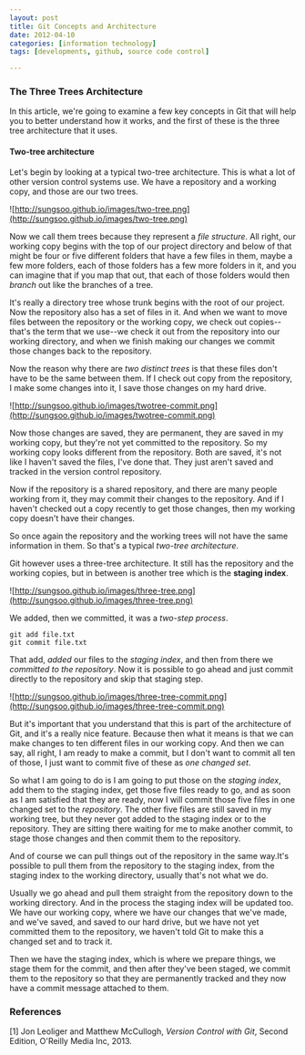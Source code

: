 ```yaml
---
layout: post
title: Git Concepts and Architecture
date: 2012-04-10
categories: [information technology]
tags: [developments, github, source code control]

---
```

### The Three Trees Architecture

In this article, we're going to examine a few key concepts in Git that will help you to better understand how it works, and the first of these is the three tree architecture that it uses.

#### Two-tree architecture
Let's begin by looking at a typical two-tree architecture.
This is what a lot of other version control systems use.
We have a repository and a working copy, and those are our two trees.

![http://sungsoo.github.io/images/two-tree.png](http://sungsoo.github.io/images/two-tree.png)

Now we call them trees because they represent a *file structure*. All right, our working copy begins with the top of our project directory and below of that might be four or five different folders that have a few files in them, maybe a few more folders, each of those folders has a few more folders in it, and you can imagine that if you map that out, that each of those folders would then *branch* out like the branches of a tree.

It's really a directory tree whose trunk begins with the root of our project. Now the repository also has a set of files in it.
And when we want to move files between the repository or the working copy, we check out copies--that's the term that we use--we check it out from the repository into our working directory, and when we finish making our changes we commit those changes back to the repository.

Now the reason why there are *two distinct trees* is that these files don't have to be the same between them.
If I check out copy from the repository, I make some changes into it, I save those changes on my hard drive.

![http://sungsoo.github.io/images/twotree-commit.png](http://sungsoo.github.io/images/twotree-commit.png)

Now those changes are saved, they are permanent, they are saved in my working copy, but they're not yet committed to the repository. So my working copy looks different from the repository. Both are saved, it's not like I haven't saved the files, I've done that. They just aren't saved and tracked in the version control repository.

Now if the repository is a shared repository, and there are many people working from it, they may commit their changes to the repository. And if I haven't checked out a copy recently to get those changes, then my working copy doesn't have their changes.

So once again the repository and the working trees will not have the same information in them. So that's a typical *two-tree architecture*. 

Git however uses a three-tree architecture.
It still has the repository and the working copies, but in between is another tree which is the **staging index**.

![http://sungsoo.github.io/images/three-tree.png](http://sungsoo.github.io/images/three-tree.png)

We added, then we committed, it was a *two-step process*.

```
git add file.txt
git commit file.txt
```

That add, *added* our files to the *staging index*, and then from there we *committed to the repository*.
Now it is possible to go ahead and just commit directly to the repository and skip that staging step. 

![http://sungsoo.github.io/images/three-tree-commit.png](http://sungsoo.github.io/images/three-tree-commit.png)

But it's important that you understand that this is part of the architecture of Git, and it's a really nice feature.
Because then what it means is that we can make changes to ten different files in our working copy.
And then we can say, all right, I am ready to make a commit, but I don't want to commit all ten of those, I just want to commit five of these as *one changed set*.

So what I am going to do is I am going to put those on the *staging index*, add them to the staging index, get those five files ready to go, and as soon as I am satisfied that they are ready, now I will commit those five files in one changed
set to the *repository*.
The other five files are still saved in my working tree, but they never got added to the staging index or to the repository.
They are sitting there waiting for me to make another commit, to stage those changes and then commit them to the repository.

And of course we can pull things out of the repository in the same way.It's possible to pull them from the repository to the staging index, from the staging index to the working directory, usually that's not what we do.

Usually we go ahead and pull them straight from the repository down to the working directory.
And in the process the staging index will be updated too.
We have our working copy, where we have our changes that we've made, and we've saved, and saved to our hard drive, but we have not yet committed them to the repository, we haven't told Git to make this a changed set and to track it.

Then we have the staging index, which is where we prepare things, we stage them for the commit, and then after they've been staged, we commit them to the repository so that they are permanently tracked and they now have a commit message attached to them.

### References
[1] Jon Leoliger and Matthew McCullogh, *Version Control with Git*, Second Edition, O'Reilly Media Inc, 2013.